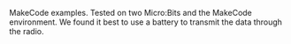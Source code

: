 MakeCode examples. Tested on two Micro:Bits and the MakeCode environment. We found it best to use a battery to transmit the data through the radio.
